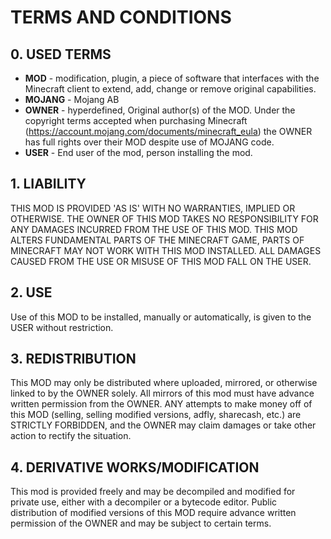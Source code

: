 # TERMS AND CONDITIONS
## 0. USED TERMS
* **MOD** - modification, plugin, a piece of software that interfaces with the Minecraft client to extend, add, change or remove original capabilities.
* **MOJANG** - Mojang AB
* **OWNER** - hyperdefined, Original author(s) of the MOD. Under the copyright terms accepted when purchasing Minecraft (https://account.mojang.com/documents/minecraft_eula) the OWNER has full rights over their MOD despite use of MOJANG code.
* **USER** - End user of the mod, person installing the mod.
## 1. LIABILITY
THIS MOD IS PROVIDED 'AS IS' WITH NO WARRANTIES, IMPLIED OR OTHERWISE. THE OWNER OF THIS MOD TAKES NO RESPONSIBILITY FOR ANY DAMAGES INCURRED FROM THE USE OF THIS MOD. THIS MOD ALTERS FUNDAMENTAL PARTS OF THE MINECRAFT GAME, PARTS OF MINECRAFT MAY NOT WORK WITH THIS MOD INSTALLED. ALL DAMAGES CAUSED FROM THE USE OR MISUSE OF THIS MOD FALL ON THE USER.
## 2. USE
Use of this MOD to be installed, manually or automatically, is given to the USER without restriction.
## 3. REDISTRIBUTION
This MOD may only be distributed where uploaded, mirrored, or otherwise linked to by the OWNER solely. All mirrors of this mod must have advance written permission from the OWNER. ANY attempts to make money off of this MOD (selling, selling modified versions, adfly, sharecash, etc.) are STRICTLY FORBIDDEN, and the OWNER may claim damages or take other action to rectify the situation.
## 4. DERIVATIVE WORKS/MODIFICATION
This mod is provided freely and may be decompiled and modified for private use, either with a decompiler or a bytecode editor. Public distribution of modified versions of this MOD require advance written permission of the OWNER and may be subject to certain terms.
